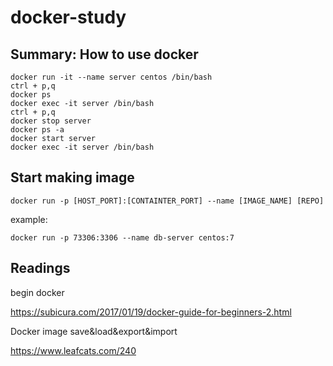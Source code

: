 # docker-study

## Summary: How to use docker
```
docker run -it --name server centos /bin/bash
ctrl + p,q
docker ps
docker exec -it server /bin/bash
ctrl + p,q
docker stop server
docker ps -a
docker start server
docker exec -it server /bin/bash

```

## Start making image

```
docker run -p [HOST_PORT]:[CONTAINTER_PORT] --name [IMAGE_NAME] [REPO]
```

example:

```
docker run -p 73306:3306 --name db-server centos:7
```

## Readings

begin docker

https://subicura.com/2017/01/19/docker-guide-for-beginners-2.html

Docker image save&load&export&import

https://www.leafcats.com/240


